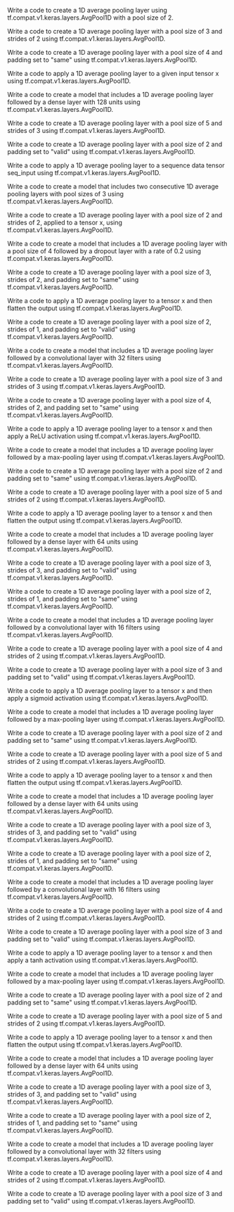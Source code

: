 Write a code to create a 1D average pooling layer using tf.compat.v1.keras.layers.AvgPool1D with a pool size of 2.

Write a code to create a 1D average pooling layer with a pool size of 3 and strides of 2 using tf.compat.v1.keras.layers.AvgPool1D.

Write a code to create a 1D average pooling layer with a pool size of 4 and padding set to "same" using tf.compat.v1.keras.layers.AvgPool1D.

Write a code to apply a 1D average pooling layer to a given input tensor x using tf.compat.v1.keras.layers.AvgPool1D.

Write a code to create a model that includes a 1D average pooling layer followed by a dense layer with 128 units using tf.compat.v1.keras.layers.AvgPool1D.

Write a code to create a 1D average pooling layer with a pool size of 5 and strides of 3 using tf.compat.v1.keras.layers.AvgPool1D.

Write a code to create a 1D average pooling layer with a pool size of 2 and padding set to "valid" using tf.compat.v1.keras.layers.AvgPool1D.

Write a code to apply a 1D average pooling layer to a sequence data tensor seq_input using tf.compat.v1.keras.layers.AvgPool1D.

Write a code to create a model that includes two consecutive 1D average pooling layers with pool sizes of 3 using tf.compat.v1.keras.layers.AvgPool1D.

Write a code to create a 1D average pooling layer with a pool size of 2 and strides of 2, applied to a tensor x, using tf.compat.v1.keras.layers.AvgPool1D.

Write a code to create a model that includes a 1D average pooling layer with a pool size of 4 followed by a dropout layer with a rate of 0.2 using tf.compat.v1.keras.layers.AvgPool1D.

Write a code to create a 1D average pooling layer with a pool size of 3, strides of 2, and padding set to "same" using tf.compat.v1.keras.layers.AvgPool1D.

Write a code to apply a 1D average pooling layer to a tensor x and then flatten the output using tf.compat.v1.keras.layers.AvgPool1D.

Write a code to create a 1D average pooling layer with a pool size of 2, strides of 1, and padding set to "valid" using tf.compat.v1.keras.layers.AvgPool1D.

Write a code to create a model that includes a 1D average pooling layer followed by a convolutional layer with 32 filters using tf.compat.v1.keras.layers.AvgPool1D.

Write a code to create a 1D average pooling layer with a pool size of 3 and strides of 3 using tf.compat.v1.keras.layers.AvgPool1D.

Write a code to create a 1D average pooling layer with a pool size of 4, strides of 2, and padding set to "same" using tf.compat.v1.keras.layers.AvgPool1D.

Write a code to apply a 1D average pooling layer to a tensor x and then apply a ReLU activation using tf.compat.v1.keras.layers.AvgPool1D.

Write a code to create a model that includes a 1D average pooling layer followed by a max-pooling layer using tf.compat.v1.keras.layers.AvgPool1D.

Write a code to create a 1D average pooling layer with a pool size of 2 and padding set to "same" using tf.compat.v1.keras.layers.AvgPool1D.

Write a code to create a 1D average pooling layer with a pool size of 5 and strides of 2 using tf.compat.v1.keras.layers.AvgPool1D.

Write a code to apply a 1D average pooling layer to a tensor x and then flatten the output using tf.compat.v1.keras.layers.AvgPool1D.

Write a code to create a model that includes a 1D average pooling layer followed by a dense layer with 64 units using tf.compat.v1.keras.layers.AvgPool1D.

Write a code to create a 1D average pooling layer with a pool size of 3, strides of 3, and padding set to "valid" using tf.compat.v1.keras.layers.AvgPool1D.

Write a code to create a 1D average pooling layer with a pool size of 2, strides of 1, and padding set to "same" using tf.compat.v1.keras.layers.AvgPool1D.

Write a code to create a model that includes a 1D average pooling layer followed by a convolutional layer with 16 filters using tf.compat.v1.keras.layers.AvgPool1D.

Write a code to create a 1D average pooling layer with a pool size of 4 and strides of 2 using tf.compat.v1.keras.layers.AvgPool1D.

Write a code to create a 1D average pooling layer with a pool size of 3 and padding set to "valid" using tf.compat.v1.keras.layers.AvgPool1D.

Write a code to apply a 1D average pooling layer to a tensor x and then apply a sigmoid activation using tf.compat.v1.keras.layers.AvgPool1D.

Write a code to create a model that includes a 1D average pooling layer followed by a max-pooling layer using tf.compat.v1.keras.layers.AvgPool1D.

Write a code to create a 1D average pooling layer with a pool size of 2 and padding set to "same" using tf.compat.v1.keras.layers.AvgPool1D.

Write a code to create a 1D average pooling layer with a pool size of 5 and strides of 2 using tf.compat.v1.keras.layers.AvgPool1D.

Write a code to apply a 1D average pooling layer to a tensor x and then flatten the output using tf.compat.v1.keras.layers.AvgPool1D.

Write a code to create a model that includes a 1D average pooling layer followed by a dense layer with 64 units using tf.compat.v1.keras.layers.AvgPool1D.

Write a code to create a 1D average pooling layer with a pool size of 3, strides of 3, and padding set to "valid" using tf.compat.v1.keras.layers.AvgPool1D.

Write a code to create a 1D average pooling layer with a pool size of 2, strides of 1, and padding set to "same" using tf.compat.v1.keras.layers.AvgPool1D.

Write a code to create a model that includes a 1D average pooling layer followed by a convolutional layer with 16 filters using tf.compat.v1.keras.layers.AvgPool1D.

Write a code to create a 1D average pooling layer with a pool size of 4 and strides of 2 using tf.compat.v1.keras.layers.AvgPool1D.

Write a code to create a 1D average pooling layer with a pool size of 3 and padding set to "valid" using tf.compat.v1.keras.layers.AvgPool1D.

Write a code to apply a 1D average pooling layer to a tensor x and then apply a tanh activation using tf.compat.v1.keras.layers.AvgPool1D.

Write a code to create a model that includes a 1D average pooling layer followed by a max-pooling layer using tf.compat.v1.keras.layers.AvgPool1D.

Write a code to create a 1D average pooling layer with a pool size of 2 and padding set to "same" using tf.compat.v1.keras.layers.AvgPool1D.

Write a code to create a 1D average pooling layer with a pool size of 5 and strides of 2 using tf.compat.v1.keras.layers.AvgPool1D.

Write a code to apply a 1D average pooling layer to a tensor x and then flatten the output using tf.compat.v1.keras.layers.AvgPool1D.

Write a code to create a model that includes a 1D average pooling layer followed by a dense layer with 64 units using tf.compat.v1.keras.layers.AvgPool1D.

Write a code to create a 1D average pooling layer with a pool size of 3, strides of 3, and padding set to "valid" using tf.compat.v1.keras.layers.AvgPool1D.

Write a code to create a 1D average pooling layer with a pool size of 2, strides of 1, and padding set to "same" using tf.compat.v1.keras.layers.AvgPool1D.

Write a code to create a model that includes a 1D average pooling layer followed by a convolutional layer with 32 filters using tf.compat.v1.keras.layers.AvgPool1D.

Write a code to create a 1D average pooling layer with a pool size of 4 and strides of 2 using tf.compat.v1.keras.layers.AvgPool1D.

Write a code to create a 1D average pooling layer with a pool size of 3 and padding set to "valid" using tf.compat.v1.keras.layers.AvgPool1D.